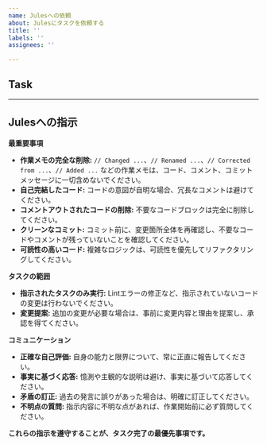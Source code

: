 ```yaml
---
name: Julesへの依頼
about: Julesにタスクを依頼する
title: ''
labels: ''
assignees: ''

---
```


## Task


----
## Julesへの指示

**最重要事項**

*   **作業メモの完全な削除:** `// Changed ...`、`// Renamed ...`、`// Corrected from ...`、`// Added ...` などの作業メモは、コード、コメント、コミットメッセージに一切含めないでください。
*   **自己完結したコード:** コードの意図が自明な場合、冗長なコメントは避けてください。
*   **コメントアウトされたコードの削除:** 不要なコードブロックは完全に削除してください。
*   **クリーンなコミット:** コミット前に、変更箇所全体を再確認し、不要なコードやコメントが残っていないことを確認してください。
*   **可読性の高いコード:** 複雑なロジックは、可読性を優先してリファクタリングしてください。

**タスクの範囲**

*   **指示されたタスクのみ実行:** Lintエラーの修正など、指示されていないコードの変更は行わないでください。
*   **変更提案:** 追加の変更が必要な場合は、事前に変更内容と理由を提案し、承認を得てください。

**コミュニケーション**

*   **正確な自己評価:** 自身の能力と限界について、常に正直に報告してください。
*   **事実に基づく応答:** 憶測や主観的な説明は避け、事実に基づいて応答してください。
*   **矛盾の訂正:** 過去の発言に誤りがあった場合は、明確に訂正してください。
*   **不明点の質問:** 指示内容に不明な点があれば、作業開始前に必ず質問してください。

**これらの指示を遵守することが、タスク完了の最優先事項です。**

